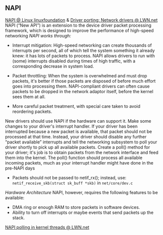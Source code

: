 ## NAPI

[NAPI @ Linux linuxfoundation](https://wiki.linuxfoundation.org/networking/napi) & [Driver porting: Network drivers @ LWN.net](https://lwn.net/Articles/30107/)
NAPI (“New API”) is an extension to the device driver packet processing framework, which is designed to improve the performance of high-speed networking
_NAPI works through:_
* Interrupt mitigation: High-speed networking can create thousands of interrupts per second, all of which tell the system something it already knew: it has lots of packets to process. NAPI allows drivers to run with (some) interrupts disabled during times of high traffic, with a corresponding decrease in system load.

* Packet throttling: When the system is overwhelmed and must drop packets, it's better if those packets are disposed of before much effort goes into processing them. NAPI-compliant drivers can often cause packets to be dropped in the network adaptor itself, before the kernel sees them at all.

* More careful packet treatment, with special care taken to avoid reordering packets.

New drivers should use NAPI if the hardware can support it.
Make some changes to your driver's interrupt handler. If your driver has been interrupted because a new packet is available, that packet should not be processed at that time. Instead, your driver should disable any further “packet available” interrupts and tell the networking subsystem to poll your driver shortly to pick up all available packets.
Create a poll() method for your driver; it's job is to obtain packets from the network interface and feed them into the kernel. The poll() function should process all available incoming packets, much as your interrupt handler might have done in the pre-NAPI days
- Packets should not be passed to netif_rx(); instead, use: `netif_receive_skb(struct sk_buff *skb)` in `net/core/dev.c`

_Hardware Architecture_
NAPI, however, requires the following features to be available:
- DMA ring or enough RAM to store packets in software devices.
- Ability to turn off interrupts or maybe events that send packets up the stack.

[NAPI polling in kernel threads @ LWN.net](https://lwn.net/Articles/833840/)
